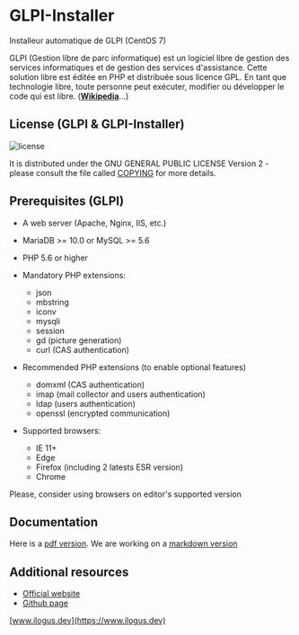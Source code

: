 # GLPI-Installer
Installeur automatique de GLPI (CentOS 7)

GLPI (Gestion libre de parc informatique) est un logiciel libre de gestion des services informatiques et de gestion des services d'assistance. Cette solution libre est éditée en PHP et distribuée sous licence GPL. En tant que technologie libre, toute personne peut exécuter, modifier ou développer le code qui est libre. (**[Wikipedia](https://fr.wikipedia.org/wiki/Gestion_libre_de_parc_informatique)**...)

## License (GLPI & GLPI-Installer)

![license](https://img.shields.io/github/license/glpi-project/glpi.svg)

It is distributed under the GNU GENERAL PUBLIC LICENSE Version 2 - please consult the file called [COPYING](https://raw.githubusercontent.com/glpi-project/glpi/master/COPYING.txt) for more details.

## Prerequisites (GLPI)

* A web server (Apache, Nginx, IIS, etc.)
* MariaDB >= 10.0 or MySQL >= 5.6
* PHP 5.6 or higher
* Mandatory PHP extensions:
    - json
    - mbstring
    - iconv
    - mysqli
    - session
    - gd (picture generation)
    - curl (CAS authentication)

* Recommended PHP extensions (to enable optional features)
    - domxml (CAS authentication)
    - imap (mail collector and users authentication)
    - ldap (users authentication)
    - openssl (encrypted communication)

 * Supported browsers:
    - IE 11+
    - Edge
    - Firefox (including 2 latests ESR version)
    - Chrome

Please, consider using browsers on editor's supported version

## Documentation

Here is a [pdf version](https://forge.glpi-project.org/attachments/download/1901/glpidoc-0.85-en-partial.pdf).
We are working on a [markdown version](https://github.com/glpi-project/doc)


## Additional resources

* [Official website](https://glpi-project.org)
* [Github page ](https://github.com/glpi-project/)



[www.ilogus.dev](https://www.ilogus.dev)
